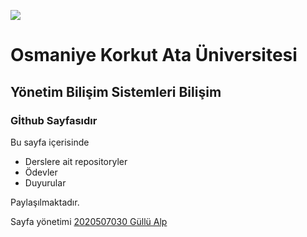 ![](https;//osmaniye.edu.tr/Resource/Images/osmaniye-korkut-ata-universitesi.png)
# Osmaniye Korkut Ata Üniversitesi
## Yönetim Bilişim Sistemleri Bilişim 
### Gİthub Sayfasıdır 

Bu sayfa içerisinde 
* Derslere ait repositoryler 
* Ödevler
* Duyurular 

Paylaşılmaktadır.

Sayfa yönetimi [2020507030 Güllü Alp](https://2020507030.github.io)
